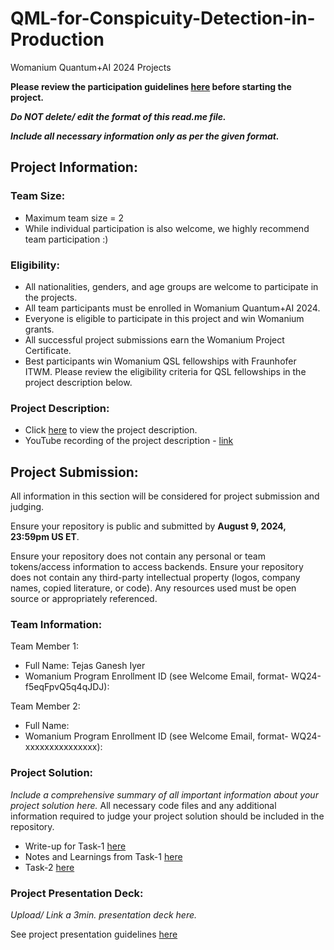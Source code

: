 # QML-for-Conspicuity-Detection-in-Production
Womanium Quantum+AI 2024 Projects

**Please review the participation guidelines [here](https://github.com/womanium-quantum/Quantum-AI-2024) before starting the project.**

_**Do NOT delete/ edit the format of this read.me file.**_

_**Include all necessary information only as per the given format.**_

## Project Information:

### Team Size:
  - Maximum team size = 2
  - While individual participation is also welcome, we highly recommend team participation :)

### Eligibility:
  - All nationalities, genders, and age groups are welcome to participate in the projects.
  - All team participants must be enrolled in Womanium Quantum+AI 2024.
  - Everyone is eligible to participate in this project and win Womanium grants.
  - All successful project submissions earn the Womanium Project Certificate.
  - Best participants win Womanium QSL fellowships with Fraunhofer ITWM. Please review the eligibility criteria for QSL fellowships in the project description below.

### Project Description:
  - Click [here](https://drive.google.com/file/d/1AcctFeXjchtEhYzPUsHpP_b4HGlI4kq9/view?usp=sharing) to view the project description.
  - YouTube recording of the project description - [link](https://youtu.be/Ac1ihFcTRTc?si=i6AIVfQQh8ymYQYp)

## Project Submission:
All information in this section will be considered for project submission and judging.

Ensure your repository is public and submitted by **August 9, 2024, 23:59pm US ET**.

Ensure your repository does not contain any personal or team tokens/access information to access backends. Ensure your repository does not contain any third-party intellectual property (logos, company names, copied literature, or code). Any resources used must be open source or appropriately referenced.

### Team Information:
Team Member 1:
 - Full Name: Tejas Ganesh Iyer
 - Womanium Program Enrollment ID (see Welcome Email, format- WQ24-f5eqFpvQ5q4qJDJ):


Team Member 2:
 - Full Name: 
 - Womanium Program Enrollment ID (see Welcome Email, format- WQ24-xxxxxxxxxxxxxxx):


### Project Solution:
_Include a comprehensive summary of all important information about your project solution here._
All necessary code files and any additional information required to judge your project solution should be included in the repository. 
- Write-up for Task-1 [here](https://github.com/TejasGIyer/QML-for-Conspicuity-Detection-in-Production/blob/main/Write-up%20for%20Task-1.pdf)
- Notes and Learnings from Task-1 [here](https://github.com/TejasGIyer/QML-for-Conspicuity-Detection-in-Production/blob/main/Task-1%20Notes.pdf)
- Task-2 [here](https://github.com/TejasGIyer/QML-for-Conspicuity-Detection-in-Production/blob/main/Variational%20Classifier.ipynb)

### Project Presentation Deck:
_Upload/ Link a 3min. presentation deck here._

See project presentation guidelines [here](https://docs.google.com/document/d/13nWF8AxFAfFYTWEYPT3BpPdYkqtxxSAjmuXj_zcMh-E/edit?usp=sharing)

